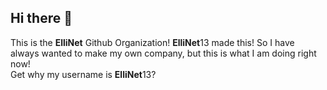 ## Hi there 👋

This is the **ElliNet** Github Organization!<be>
**ElliNet**13 made this! So I have always wanted to make my own company, but this is what I am doing right now!<br>
Get why my username is **ElliNet**13?
